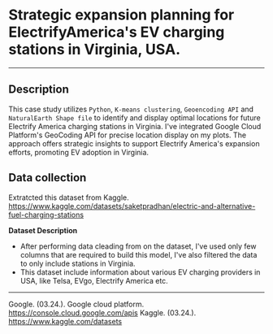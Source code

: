 
# Strategic expansion planning for ElectrifyAmerica's EV charging stations in Virginia, USA.
---

## Description

This case study utilizes `Python`, `K-means clustering`, `Geoencoding API` and `NaturalEarth Shape file` to identify and display optimal locations for future Electrify America charging stations in Virginia.  I've integrated Google Cloud Platform's GeoCoding API for precise location display on my plots. The approach offers strategic insights to support Electrify America's expansion efforts, promoting EV adoption in Virginia.


## Data collection 

Extratcted this dataset from Kaggle.
https://www.kaggle.com/datasets/saketpradhan/electric-and-alternative-fuel-charging-stations

**Dataset Description**

 + After performing data cleading from on the dataset, I've used only few columns that are required to build this model, I've also filtered the data to only include stations in Virginia.
 + This  dataset include information about various EV charging providers in USA, like Telsa, EVgo, Electrify America etc.
   






---
Google. (03.24.). Google cloud platform. https://console.cloud.google.com/apis
Kaggle. (03.24.). https://www.kaggle.com/datasets
